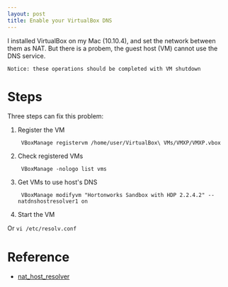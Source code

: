 ```yaml
---
layout: post
title: Enable your VirtualBox DNS
---
```


I installed VirtualBox on my Mac (10.10.4), and set the network between them as NAT. But there is a probem, the guest host (VM) cannot use the DNS service.

`Notice: these operations should be completed with VM shutdown`


Steps
=====

Three steps can fix this problem: 

1. Register the VM

        VBoxManage registervm /home/user/VirtualBox\ VMs/VMXP/VMXP.vbox 
        
2. Check registered VMs

        VBoxManage -nologo list vms
    
    
3. Get VMs to use host's DNS
    
        VBoxManage modifyvm "Hortonworks Sandbox with HDP 2.2.4.2" --natdnshostresolver1 on
    
4. Start the VM

Or `vi /etc/resolv.conf`

Reference
=========

* [nat\_host\_resolver](http://www.virtualbox.org/manual/ch09.html#nat_host_resolver_proxy)


